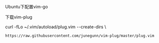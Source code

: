 Ubuntu下配置vim-go

下载vim-plug

curl -fLo ~/.vim/autoload/plug.vim --create-dirs \

    https://raw.githubusercontent.com/junegunn/vim-plug/master/plug.vim

